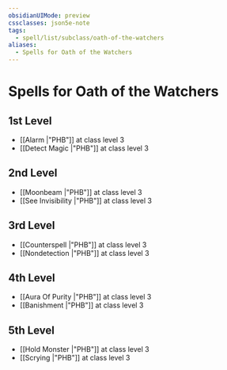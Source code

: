 ```yaml
---
obsidianUIMode: preview
cssclasses: json5e-note
tags:
  - spell/list/subclass/oath-of-the-watchers
aliases:
  - Spells for Oath of the Watchers
---
```

# Spells for Oath of the Watchers

## 1st Level

- [[Alarm \|"PHB"]] at class level 3
- [[Detect Magic \|"PHB"]] at class level 3

## 2nd Level

- [[Moonbeam \|"PHB"]] at class level 3
- [[See Invisibility \|"PHB"]] at class level 3

## 3rd Level

- [[Counterspell \|"PHB"]] at class level 3
- [[Nondetection \|"PHB"]] at class level 3

## 4th Level

- [[Aura Of Purity \|"PHB"]] at class level 3
- [[Banishment \|"PHB"]] at class level 3

## 5th Level

- [[Hold Monster \|"PHB"]] at class level 3
- [[Scrying \|"PHB"]] at class level 3
